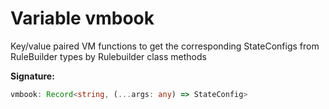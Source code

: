 
# Variable vmbook

Key/value paired VM functions to get the corresponding StateConfigs from RuleBuilder types by Rulebuilder class methods

<b>Signature:</b>

```typescript
vmbook: Record<string, (...args: any) => StateConfig>
```
